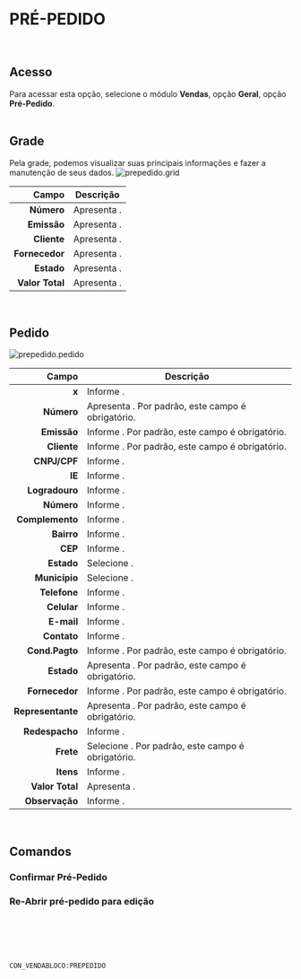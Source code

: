 # PRÉ-PEDIDO
<br>

## Acesso
Para acessar esta opção, selecione o módulo **Vendas**, opção **Geral**, opção **Pré-Pedido**.
<br>
<br>

## Grade
Pela grade, podemos visualizar suas principais informações e fazer a manutenção de seus dados.
![prepedido.grid](https://raw.githubusercontent.com/netforcews/docs-erp/master/vendas/imagens/prepedido.grid.png)

Campo | Descrição
--:|---
**Número** | Apresenta .
**Emissão** | Apresenta .
**Cliente** | Apresenta .
**Fornecedor** | Apresenta .
**Estado** | Apresenta .
**Valor Total** | Apresenta .
<br>

## Pedido
![prepedido.pedido](https://raw.githubusercontent.com/netforcews/docs-erp/master/vendas/imagens/prepedido.pedido.png)

Campo | Descrição
--:|---
**x** | Informe .
**Número** | Apresenta . Por padrão, este campo é obrigatório.
**Emissão** | Informe . Por padrão, este campo é obrigatório.
**Cliente** | Informe . Por padrão, este campo é obrigatório.
**CNPJ/CPF** | Informe .
**IE** | Informe .
**Logradouro** | Informe .
**Número** | Informe .
**Complemento** | Informe .
**Bairro** | Informe .
**CEP** | Informe .
**Estado** | Selecione .
**Município** | Selecione .
**Telefone** | Informe .
**Celular** | Informe .
**E-mail** | Informe .
**Contato** | Informe .
**Cond.Pagto** | Informe . Por padrão, este campo é obrigatório.
**Estado** | Apresenta . Por padrão, este campo é obrigatório.
**Fornecedor** | Informe . Por padrão, este campo é obrigatório.
**Representante** | Apresenta . Por padrão, este campo é obrigatório.
**Redespacho** | Informe .
**Frete** | Selecione . Por padrão, este campo é obrigatório.
**Itens** | Informe .
**Valor Total** | Apresenta .
**Observação** | Informe .
<br>

## Comandos
### Confirmar Pré-Pedido
### Re-Abrir pré-pedido para edição
<br>
<br>
<br>
<br>

```CON_VENDABLOCO:PREPEDIDO```
